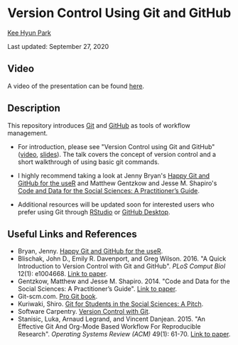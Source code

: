 # Version Control Using Git and GitHub

[Kee Hyun Park](https://github.com/keehyunpark)

Last updated: September 27, 2020

## Video

A video of the presentation can be found [here](https://www.dropbox.com/s/rtwnh4hk7ilo6o2/version-control-khpark.mp4?dl=0).

## Description

This repository introduces [Git](https://git-scm.com/) and [GitHub](https://github.com/) as tools of workflow management.

- For introduction, please see "Version Control using Git and GitHub" ([video](https://www.dropbox.com/s/rtwnh4hk7ilo6o2/version-control-khpark.mp4?dl=0), [slides](https://github.com/EandrewJones/gvpt-methods/tree/master/versioncontrol/slides_vc_short.pdf)). The talk covers the concept of version control and a short walkthrough of using basic git commands.

- I highly recommend taking a look at Jenny Bryan's [Happy Git and GitHub for the useR](https://happygitwithr.com/) and Matthew Gentzkow and Jesse M. Shapiro's [Code and Data for the Social Sciences: A Practitioner’s Guide](https://web.stanford.edu/~gentzkow/research/CodeAndData.pdf).

- Additional resources will be updated soon for interested users who prefer using Git through [RStudio](https://support.rstudio.com/hc/en-us/articles/200532077-Version-Control-with-Git-and-SVN) or [GitHub Desktop](https://desktop.github.com/).

## Useful Links and References

- Bryan, Jenny. [Happy Git and GitHub for the useR](https://happygitwithr.com/).
- Blischak, John D., Emily R. Davenport, and Greg Wilson. 2016. "A Quick Introduction to Version Control with Git and GitHub". _PLoS Comput Biol_ 12(1): e1004668. [Link to paper](https://www.researchgate.net/publication/291327784_A_Quick_Introduction_to_Version_Control_with_Git_and_GitHub).
- Gentzkow, Matthew and Jesse M. Shapiro. 2014. "Code and Data for the Social Sciences: A Practitioner’s Guide". [Link to paper](https://web.stanford.edu/~gentzkow/research/CodeAndData.pdf).
- Git-scm.com. [Pro Git book](https://git-scm.com/book/en/v2).
- Kuriwaki, Shiro. [Git for Students in the Social Sciences: A Pitch](https://www.shirokuriwaki.com/programming/kuriwaki_github_handout.pdf).
- Software Carpentry. [Version Control with Git](https://swcarpentry.github.io/git-novice/).
- Stanisic, Luka, Arnaud Legrand, and Vincent Danjean. 2015. "An Effective Git And Org-Mode Based Workflow For Reproducible Research". _Operating Systems Review (ACM)_ 49(1): 61-70. [Link to paper](https://core.ac.uk/download/pdf/192751147.pdf).
